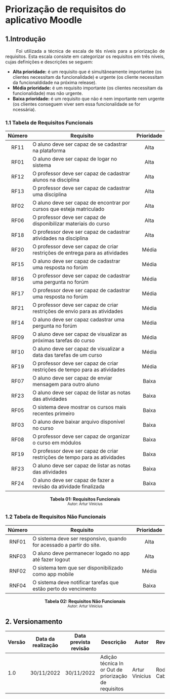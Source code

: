 # Priorização de requisitos do aplicativo Moodle

## 1.Introdução

<p align="justify"> &emsp;&emsp;
    Foi utilizada a técnica de escala de tês níveis para a priorização de requisitos. Esta escala consiste em categorizar os requisitos em três níveis, cujas definições e descrições se seguem:
</p>

* **Alta prioridade:** é um requisito que é simultâneamente importantee (os clientes necessitam da funcionalidade) e urgente (os cliente necessitam da funcionaldidade na próxima release).
* **Média prioridade:** é um requisito importante (os clientes necessitam da funcionalidade) mas não urgente.
* **Baixa prioridade:** é um requisito que não é nem importante nem urgente (os clientes conseguem viver sem essa funcionalidade se for ncessária).

### 1.1 Tabela de Requisitos Funcionais

| Número | Requisito                                                   | Prioridade     |
| :------: | ----------------------------------------------------------- | :----------: |
| RF11 | O aluno deve ser capaz de se cadastrar na plataforma | Alta |
| RF01 | O aluno deve ser capaz de logar no sistema | Alta |
| RF12 | O professor deve ser capaz de cadastrar alunos na disciplina | Alta |
| RF13 | O professor deve ser capaz de cadastrar uma disciplina | Alta |
| RF02 | O aluno deve ser capaz de encontrar por cursos que esteja matriculado | Alta |
| RF06 | O professor deve ser capaz de disponibilizar materiais do curso | Alta |
| RF18 | O professor deve ser capaz de cadastrar atividades na disciplina | Alta |
| RF20 | O professor deve ser capaz de criar restrições de entrega para as atividades | Média |
| RF15 | O aluno deve ser capaz de cadastrar uma resposta no forúm | Média |
| RF16 | O professor deve ser capaz de cadastrar uma pergunta no forúm | Média |
| RF17 | O professor deve ser capaz de cadastrar uma resposta no forúm | Média |
| RF21 | O professor deve ser capaz de criar restrições de envio para as atividades | Média |
| RF14 | O aluno deve ser capaz cadastrar uma pergunta no forúm | Média |
| RF09 | O aluno deve ser capaz de visualizar as próximas tarefas do curso | Média |
| RF10 | O aluno deve ser capaz de visualizar a data das tarefas de um curso | Média |
| RF19 | O professor deve ser capaz de criar restrições de tempo para as atividades | Média |
| RF07 | O aluno deve ser capaz de enviar mensagem para outro aluno | Baixa |
| RF23 | O aluno deve ser capaz de listar as notas das atividades | Baixa |
| RF05 | O sistema deve mostrar os cursos mais recentes primeiro | Baixa |
| RF03 | O aluno deve baixar arquivo disponível no curso | Baixa |
| RF08 | O professor deve ser capaz de organizar o curso em módulos | Baixa |
| RF19 | O professor deve ser capaz de criar restrições de tempo para as atividades | Baixa |
| RF23 | O aluno deve ser capaz de listar as notas das atividades | Baixa |
| RF24 | O aluno deve ser capaz de fazer a revisão da atividade finalizada | Baixa |

<figcaption align='center'>
    <b>Tabela 01: Requisitos Funcionais</b>
        <br><small>Autor: Artur Vinicius</small>
</figcaption> 

### 1.2 Tabela de Requisitos Não Funcionais

| Número | Requisito                                                   | Prioridade     |
| :------: | ----------------------------------------------------------- | :----------: |
| RNF01    | O sistema deve ser responsivo, quando for acessado a partir do site. | Alta |
| RNF03 | O aluno deve permanecer logado no app até fazer logout | Alta |
| RNF02 | O sistema tem que ser disponibilizado como app mobile | Média |
| RNF04 | O sistema deve notificar tarefas que estão perto do vencimento | Baixa |

<figcaption align='center'>
    <b>Tabela 02: Requisitos Não Funcionais</b>
        <br><small>Autor: Artur Vinicius</small>
</figcaption> 

## 2. Versionamento

| Versão | Data da realização | Data prevista revisão | Descrição | Autor | Revisor |
|--------|------|------|-----------|-------|---------|
| 1.0    | 30/11/2022 | 30/11/2022 | Adição técnica In or Out de priorização de requisitos | Artur Vinicius | Rodolfo Cabral |